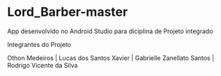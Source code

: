 # Lord_Barber-master
 
App desenvolvido no Android Studio para diciplina de Projeto integrado 

Integrantes do Projeto 

Othon Medeiros | Lucas dos Santos Xavier | Gabrielle Zanellato Santos | Rodrigo Vicente da Silva
